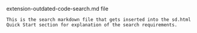 extension-outdated-code-search.md file

    This is the search markdown file that gets inserted into the sd.html Quick Start section for explanation of the search requirements.
    